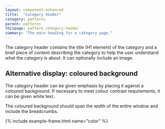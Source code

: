 ```yaml
---
layout: component-enhanced
title:  "Category header"
category: patterns
parent: patterns
thispage: pattern.category-header
summary: "The main heading for a category page."
---
```


The category header contains the title (H1 element) of the category and a brief piece of content describing the category to help the user understand what the category is about. It can optionally include an image.

## Alternative display: coloured background

The category header can be given emphasis by placing it against a coloured background. If necessary to meet colour contrast requirements, it can be given white text.

The coloured background should span the width of the entire window and include the breadcrumbs.

{% include example-frame.html name="color" %}
